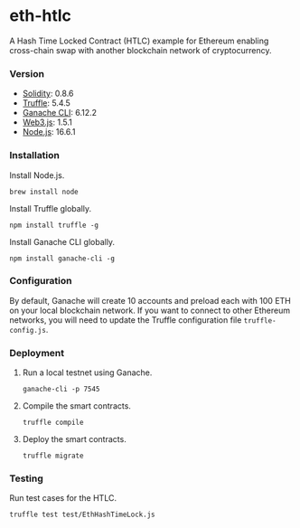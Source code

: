 # eth-htlc
A Hash Time Locked Contract (HTLC) example for Ethereum enabling cross-chain swap with another blockchain network of cryptocurrency.

### Version
- [Solidity](https://solidity.readthedocs.io/): 0.8.6
- [Truffle](https://www.trufflesuite.com/): 5.4.5
- [Ganache CLI](https://github.com/trufflesuite/ganache-cli): 6.12.2
- [Web3.js](https://web3js.readthedocs.io/): 1.5.1
- [Node.js](https://nodejs.org/en/): 16.6.1

### Installation
Install Node.js.
```
brew install node
```

Install Truffle globally.
```
npm install truffle -g
```

Install Ganache CLI globally.
```
npm install ganache-cli -g
```

### Configuration
By default, Ganache will create 10 accounts and preload each with 100 ETH on your local blockchain network. If you want to connect to other Ethereum networks, you will need to update the Truffle configuration file `truffle-config.js`.

### Deployment
1. Run a local testnet using Ganache.
    ```
    ganache-cli -p 7545
    ```

2. Compile the smart contracts.
    ```
    truffle compile
    ```

3. Deploy the smart contracts.
    ```
    truffle migrate
    ```

### Testing
Run test cases for the HTLC.
```
truffle test test/EthHashTimeLock.js
```